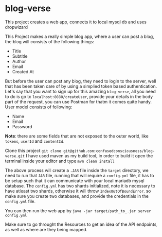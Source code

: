 # blog-verse
This project creates a web app, connects it to local mysql db and uses dropwizard

This Project makes a really simple blog app, where a user can post a blog, the blog will consists of the following things:
<ul>
  <li> Title </li>
  <li> Subtitle </li>
  <li> Author </li>
  <li> Email </li>
  <li> Created At </li>
</ul>

But before the user can post any blog, they need to login to the server, well that has been taken care of by using a simplied token based authentication. Let's say that you want to sign up for this amazing `blog-verse`, all you need to do is go to `localhost:8080/createUser`, provide your details in the body part of the request, you can use Postman for thatm it comes quite handy.<br>
User model consists of following:
<ul>
  <li> Name </li>
  <li> Email </li>
  <li> Password </li>
</ul>

<b>Note</b>: there are some fields that are not exposed to the outer world, like `tokens`, `userId` and `contentId`.

Clone this project `git clone git@github.com:confusedconsciousness/blog-verse.git`
I have used maven as my build tool, in order to build it open the terminal inside your editor and type `mvn clean install`

The above process will create a `.JAR` file inside the `target` directory, we need to run that `JAR` file, running that will require a `config.yml` file, it has to be setup such that it can communicate with your local mariadb mysql database. The `config.yml` has two shards initialized, note it is necessary to have atleast two shards, otherwise it will throw `IndexOutOfBoundError`. so make sure you create two databases, and provide the credentials in the `config.yml` file.

You can then run the web app by `java -jar target/path_to_.jar server config.yml`

Make sure to go throught the Resources to get an idea of the API endpoints, as well as where are they being mapped.
